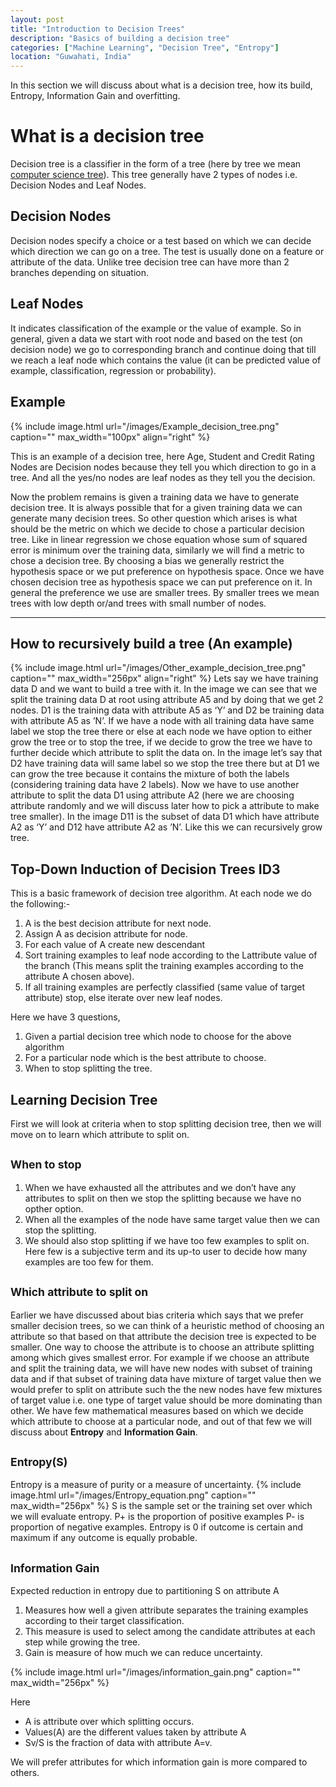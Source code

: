 ```yaml
---
layout: post
title: "Introduction to Decision Trees"
description: "Basics of building a decision tree"
categories: ["Machine Learning", "Decision Tree", "Entropy"]
location: "Guwahati, India"
---
```

In this section we will discuss about what is a decision tree, how its build, Entropy, Information Gain and overfitting.
<h1> What is a decision tree </h1>

Decision tree is a classifier in the form of a tree (here by tree we mean<a href="https://en.wikipedia.org/wiki/Tree_(data_structure)"> computer science tree</a>). This tree generally have 2 types of nodes i.e. Decision Nodes and Leaf Nodes.

## Decision Nodes

Decision nodes specify a choice or a test based on which we can decide which direction we can go on a tree. The test is usually done on a feature or attribute of the data. Unlike tree decision tree can have more than 2 branches depending on situation.

## Leaf Nodes

It indicates classification of the example or the value of example. So in general, given a data we start with root node and based on the test (on decision node) we go to corresponding branch and continue doing that till we reach a leaf node which contains the value (it can be predicted value of example, classification, regression or probability).

## Example

{% include image.html url="/images/Example_decision_tree.png" caption="" max_width="100px" align="right" %}

This is an example of a decision tree, here Age, Student and Credit Rating Nodes are Decision nodes because they tell you which direction to go in a tree. And all the yes/no nodes are leaf nodes as they tell you the decision.

Now the problem remains is given a training data we have to generate decision tree. It is always possible that for a given training data we can generate many decision trees. So other question which arises is what should be the metric on which we decide to chose a particular decision tree. Like in linear regression we chose equation whose sum of squared error is minimum over the training data, similarly we will find a metric to chose a decision tree.
By choosing a bias we generally restrict the hypothesis space or we put preference on hypothesis space. Once we have chosen decision tree as hypothesis space we can put preference on it. In general the preference we use are smaller trees. By smaller trees we mean trees with low depth or/and trees with small number of nodes.
<hr>

## How to recursively build a tree (An example)
{% include image.html url="/images/Other_example_decision_tree.png" caption="" max_width="256px" align="right" %}
Lets say we have training data D and we want to build a tree with it. In the image we can see that we split the training data D at root using attribute A5 and by doing that we get 2 nodes. D1 is the training data with attribute A5 as ‘Y’ and D2 be training data with attribute A5 as ’N’. If we have a node with all training data have same label we stop the tree there or else at each node we have option to either grow the tree or to stop the tree, if we decide to grow the tree we have to further decide which attribute to split the data on. In the image let’s say that D2 have training data will same label so we stop the tree there but at D1 we can grow the tree because it contains the mixture of both the labels (considering training data have 2 labels). Now we have to use another attribute to split the data D1 using attribute A2 (here we are choosing attribute randomly and we will discuss later how to pick a attribute to make tree smaller). In the image D11 is the subset of data D1 which have attribute A2 as ‘Y’ and D12 have attribute A2 as ’N’. Like this we can recursively grow tree.

## Top-Down Induction of Decision Trees ID3

This is a basic framework of decision tree algorithm. At each node we do the following:-
<ol>
  <li>A is the best decision attribute for next node.</li>
  <li>Assign A as decision attribute for node.</li>
  <li>For each value of A create new descendant</li>
  <li>Sort training examples to leaf node according to the Lattribute value of the branch (This means split the training examples according to the attribute A chosen above).</li>
  <li>If all training examples are perfectly classified (same value of target attribute) stop, else iterate over new leaf nodes.</li>
</ol>

Here we have 3 questions,
<ol>
  <li>Given a partial decision tree which node to choose for the above algorithm</li>
  <li>For a particular node which is the best attribute to choose.</li>
  <li>When to stop splitting the tree.</li>
</ol>

## Learning Decision Tree

First we will look at criteria when to stop splitting decision tree, then we will move on to learn which attribute to split on.

## <sub>When to stop </sub>
<ol>
  <li>When we have exhausted all the attributes and we don’t have any attributes to split on then we stop the splitting because we have no opther option.</li>
  <li>When all the examples of the node have same target value then we can stop the splitting.</li>
  <li>We should also stop splitting if we have too few examples to split on. Here few is a subjective term and its up-to user to decide how many examples are too few for them.</li>
</ol>

## <sub> Which attribute to split on </sub>

Earlier we have discussed about bias criteria which says that we prefer smaller decision trees, so we can think of a heuristic method of choosing an attribute so that based on that attribute the decision tree is expected to be smaller.
One way to choose the attribute is to choose an attribute splitting among which gives smallest error. For example if we choose an attribute and split the training data, we will have new nodes with subset of training data and if that subset of training data have mixture of target value then we would prefer to split on attribute such the the new nodes have few mixtures of target value i.e. one type of target value should be more dominating than other.
We have few mathematical measures based on which we decide which attribute to choose at a particular node, and out of that few we will discuss about <b>Entropy</b> and <b>Information Gain</b>.

## <sub> Entropy(S) </sub>
Entropy is a measure of purity or a measure of uncertainty.
{% include image.html url="/images/Entropy_equation.png" caption="" max_width="256px" %}
S is the sample set or the training set over which we will evaluate entropy.
P+ is the proportion of positive examples
P- is proportion of negative examples.
Entropy is 0 if outcome is certain and maximum if any outcome is equally probable.

## <sub> Information Gain </sub>
Expected reduction in entropy due to partitioning S on attribute A
<ol>
  <li>Measures how well a given attribute separates the training examples according to their target classification.</li>
  <li>This measure is used to select among the candidate attributes at each step while growing the tree.</li>
  <li>Gain is measure of how much we can reduce uncertainty.</li>
</ol>
{% include image.html url="/images/information_gain.png" caption="" max_width="256px" %}

Here
<ul>
  <li>A is attribute over which splitting occurs.</li>
  <li>Values(A) are the different values taken by attribute A</li>
  <li>Sv/S is the fraction of data with attribute A=v.</li>
</ul>

We will prefer attributes for which information gain is more compared to others.
